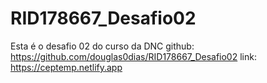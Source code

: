 # RID178667_Desafio02
Esta é o desafio 02 do curso da DNC
github: https://github.com/douglas0dias/RID178667_Desafio02
link: https://ceptemp.netlify.app
